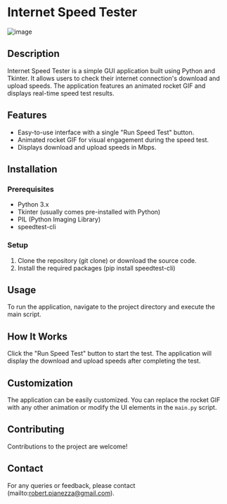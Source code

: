 # Internet Speed Tester
![image](https://github.com/MagneticZebra/Internet-Speed-Tester/assets/87204308/bba670c5-d465-45ff-b8cc-9dbb43e52c1d)

## Description
Internet Speed Tester is a simple GUI application built using Python and Tkinter. It allows users to check their internet connection's download and upload speeds. The application features an animated rocket GIF and displays real-time speed test results.

## Features
- Easy-to-use interface with a single "Run Speed Test" button.
- Animated rocket GIF for visual engagement during the speed test.
- Displays download and upload speeds in Mbps.

## Installation

### Prerequisites
- Python 3.x
- Tkinter (usually comes pre-installed with Python)
- PIL (Python Imaging Library)
- speedtest-cli

### Setup
1. Clone the repository (git clone) or download the source code.
2. Install the required packages (pip install speedtest-cli)

## Usage
To run the application, navigate to the project directory and execute the main script.

## How It Works
Click the "Run Speed Test" button to start the test. The application will display the download and upload speeds after completing the test.

## Customization
The application can be easily customized. You can replace the rocket GIF with any other animation or modify the UI elements in the `main.py` script.

## Contributing
Contributions to the project are welcome!

## Contact
For any queries or feedback, please contact (mailto:robert.pianezza@gmail.com).

